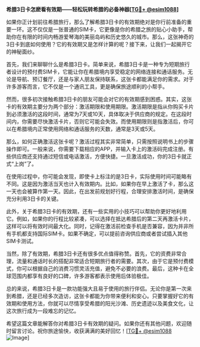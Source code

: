 **希腊3日卡怎麽看有效期——轻松玩转希腊的必备神器[[TG💪+ @esim1088](https://t.me/s/esim1088)]**

如果你正计划前往希腊旅行，那么了解希腊3日卡的有效期绝对是你行前准备的重要一环。这不仅仅是一张普通的SIM卡，它更像是你的希腊之旅的贴心小助手，帮助你在有限的时间内畅游爱琴海的美丽岛屿和历史悠久的城市。那么，这张神奇的3日卡到底如何使用？它的有效期又是怎样计算的呢？接下来，让我们一起揭开它的神秘面纱。

首先，我们来聊聊什么是希腊3日卡。简单来说，希腊3日卡是一种专为短期旅行者设计的预付费SIM卡，它能让你在希腊境内享受稳定的网络连接和通话服务。无论是导航、预订餐厅，还是与家人朋友保持联系，这张卡都能满足你的需求。对于许多游客而言，它不仅是一个通讯工具，更是确保旅途顺利的小帮手。

然而，很多初次接触希腊3日卡的朋友可能会对它的有效期感到困惑。其实，这张卡的有效期主要分为两个部分：激活期限和使用期限。激活期限是指从你购买卡片到必须激活的这段时间，通常为7天或10天，具体取决于供应商的规定。在这段时间内，你需要尽快激活卡片，否则它可能会失效。而使用期限则是指激活后，你可以在希腊境内正常使用网络和通话服务的天数，通常是3天或5天。

那么，如何正确激活这张卡呢？激活过程其实非常简单，只需按照说明书上的步骤操作即可。一般来说，你需要下载相应的APP，并输入卡上的激活码完成注册。有些供应商还支持通过短信或电话激活，方便快捷。一旦激活成功，你的3日卡就正式“上岗”了。

在使用过程中，你可能会发现，即使卡上标注的是3日卡，实际使用时间可能略有不同。这是因为激活当天也计入有效期内。比如，如果你在早上激活了卡，那么这一天也会被算作第一天。因此，在出发前规划好行程，合理安排激活时间，是确保充分利用3日卡的关键。

此外，关于希腊3日卡的有效期，还有一些实用的小技巧可以帮助你更好地利用它。例如，如果你的行程比较紧凑，可以选择在抵达希腊后的第二天再激活卡片，这样可以将有效时间最大化。同时，记得在激活前检查手机是否兼容，因为并非所有手机都支持国际SIM卡。如果不确定，可以提前咨询供应商或者尝试插入其他SIM卡测试。

当然，除了有效期，希腊3日卡还有很多优点值得称赞。首先，它的资费非常合理，流量和通话时长的搭配非常适合短期旅行者的需要。其次，由于它是预付费模式，你可以根据自己的消费习惯灵活充值，避免不必要的浪费。最后，这种卡在全球范围内都享有良好的口碑，许多游客都表示使用后体验极佳。

总的来说，希腊3日卡是一款功能强大且易于使用的旅行伴侣。无论你是第一次来到希腊，还是已经多次造访，这张卡都能为你带来便利和安心。只要掌握好它的有效期和使用方法，你就可以尽情享受希腊的阳光沙滩、历史遗迹以及美食文化，让这次旅行成为一段难忘的记忆。

希望这篇文章能解答你对希腊3日卡有效期的疑问。如果你还有其他问题，欢迎随时留言讨论。祝你旅途愉快，收获满满的美好回忆！[[TG💪+ @esim1088](https://t.me/s/esim1088) ![Image](https://i.postimg.cc/4NQfJmqS/Snipaste-2025-05-13-00-14-12.png)]